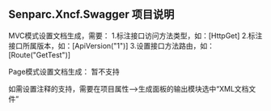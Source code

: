 ﻿## Senparc.Xncf.Swagger 项目说明

MVC模式设置文档生成，需要：
1.标注接口访问方法类型，如：[HttpGet]
2.标注接口所属版本，如：[ApiVersion("1")]
3.设置接口方法路由，如：[Route("GetTest")]

Page模式设置文档生成：
暂不支持

如需设置注释的支持，需要在项目属性-->生成面板的输出模块选中“XML文档文件”
